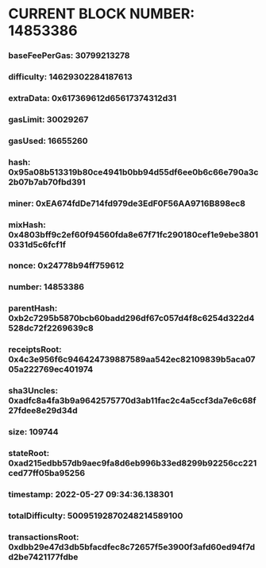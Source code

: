 # CURRENT BLOCK NUMBER: 14853386

### baseFeePerGas: 30799213278
### difficulty: 14629302284187613
### extraData: 0x617369612d65617374312d31
### gasLimit: 30029267
### gasUsed: 16655260
### hash: 0x95a08b513319b80ce4941b0bb94d55df6ee0b6c66e790a3c2b07b7ab70fbd391
### miner: 0xEA674fdDe714fd979de3EdF0F56AA9716B898ec8
### mixHash: 0x4803bff9c2ef60f94560fda8e67f71fc290180cef1e9ebe38010331d5c6fcf1f
### nonce: 0x24778b94ff759612
### number: 14853386
### parentHash: 0xb2c7295b5870bcb60badd296df67c057d4f8c6254d322d4528dc72f2269639c8
### receiptsRoot: 0x4c3e956f6c946424739887589aa542ec82109839b5aca0705a222769ec401974
### sha3Uncles: 0xadfc8a4fa3b9a9642575770d3ab11fac2c4a5ccf3da7e6c68f27fdee8e29d34d
### size: 109744
### stateRoot: 0xad215edbb57db9aec9fa8d6eb996b33ed8299b92256cc221ced77ff05ba95256
### timestamp: 2022-05-27 09:34:36.138301
### totalDifficulty: 50095192870248214589100
### transactionsRoot: 0xdbb29e47d3db5bfacdfec8c72657f5e3900f3afd60ed94f7dd2be7421177fdbe
